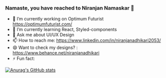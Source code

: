 ### Namaste, you have reached to Niranjan Namaskar 🙏

- 🔭 I’m currently working on Optimum Futurist https://optimumfuturist.com/
- 🌱 I’m currently learning React, Styled-components
- 💬 Ask me about UI/UX Design
- 📫 How to reach me: https://www.linkedin.com/in/niranjanadhikari2053/ 
- 😄 Want to check my designs? : https://www.behance.net/niranjanadhikari
- ⚡ Fun fact: 

[![Anurag's GitHub stats](https://github-readme-stats.vercel.app/api?username=niranjanadhikari)](https://github.com/anuraghazra/github-readme-stats)

